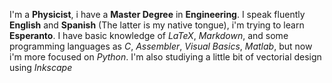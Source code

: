 I'm a **Physicist**, i have a **Master Degree** in **Engineering**.
I speak fluently **English** and **Spanish** (The latter is my native tongue), i'm trying to learn **Esperanto**.
I have basic knowledge of *LaTeX*, *Markdown*, and some programming languages as *C*, *Assembler*, *Visual Basics*, *Matlab*, but now i'm  more focused on *Python*.
I'm also studiying a little bit of vectorial design using *Inkscape*

